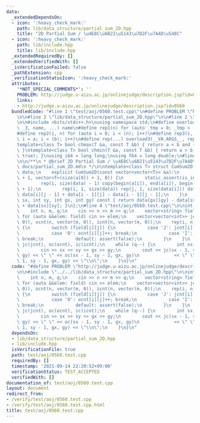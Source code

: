 ```yaml
---
data:
  _extendedDependsOn:
  - icon: ':heavy_check_mark:'
    path: lib/data_structure/partial_sum_2D.hpp
    title: "2D Partial Sum / \u4E8C\u6B21\u5143\u7D2F\u7A4D\u548C"
  - icon: ':heavy_check_mark:'
    path: lib/include.hpp
    title: lib/include.hpp
  _extendedRequiredBy: []
  _extendedVerifiedWith: []
  _isVerificationFailed: false
  _pathExtension: cpp
  _verificationStatusIcon: ':heavy_check_mark:'
  attributes:
    '*NOT_SPECIAL_COMMENTS*': ''
    PROBLEM: http://judge.u-aizu.ac.jp/onlinejudge/description.jsp?id=0560
    links:
    - http://judge.u-aizu.ac.jp/onlinejudge/description.jsp?id=0560
  bundledCode: "#line 1 \"test/aoj/0560.test.cpp\"\n#define PROBLEM \"http://judge.u-aizu.ac.jp/onlinejudge/description.jsp?id=0560\"\
    \n\n#line 2 \"lib/data_structure/partial_sum_2D.hpp\"\n\n#line 2 \"lib/include.hpp\"\
    \n\n#include <bits/stdc++.h>\nusing namespace std;\n#define overload3(_1, _2,\
    \ _3, name, ...) name\n#define rep1(n) for (auto _tmp = 0; _tmp < (n); _tmp++)\n\
    #define rep2(i, n) for (auto i = 0; i < (n); i++)\n#define rep3(i, a, b) for (auto\
    \ i = a; i < (b); i++)\n#define rep(...) overload3(__VA_ARGS__, rep3, rep2, rep1)(__VA_ARGS__)\n\
    template<class T> bool chmax(T &a, const T &b) { return a < b and (a = b, true);\
    \ }\ntemplate<class T> bool chmin(T &a, const T &b) { return a > b and (a = b,\
    \ true); }\nusing i64 = long long;\nusing f64 = long double;\n#line 4 \"lib/data_structure/partial_sum_2D.hpp\"\
    \n\n/**\n * @brief 2D Partial Sum / \u4E8C\u6B21\u5143\u7D2F\u7A4D\u548C\n * @docs\
    \ docs/partial_sum_2D.md\n */\n\ntemplate<class T> struct CumSum2D {\n    vector<vector<T>>\
    \ data;\n    explicit CumSum2D(const vector<vector<T>> &a):\n        data(size(a)\
    \ + 1, vector<T>(size(a[0]) + 1, 0)) {\n        static_assert(is_integral_v<T>);\n\
    \        rep(i, size(data) - 1) copy(begin(a[i]), end(a[i]), begin(data[i + 1])\
    \ + 1);\n        rep(i, 1, size(data)) rep(j, 1, size(data[i])) data[i][j] +=\
    \ data[i][j - 1] + data[i - 1][j] - data[i - 1][j - 1];\n    }\n    T operator()(int\
    \ sx, int sy, int gx, int gy) const { return data[gx][gy] - data[sx][gy] - data[gx][sy]\
    \ + data[sx][sy]; }\n};\n#line 4 \"test/aoj/0560.test.cpp\"\n\nint main() {\n\
    \    int n, m, q;\n    cin >> n >> m >> q;\n    vector<string> field(n);\n   \
    \ for (auto &&elem: field) cin >> elem;\n    vector<vector<int>> jcnt(n, vector(m,\
    \ 0)), ocnt(n, vector(m, 0)), icnt(n, vector(m, 0));\n    rep(i, n) rep(j, m)\
    \ {\n        switch (field[i][j]) {\n            case 'J': jcnt[i][j]++; break;\n\
    \            case 'O': ocnt[i][j]++; break;\n            case 'I': icnt[i][j]++;\
    \ break;\n            default: assert(false);\n        }\n    }\n    CumSum2D<int>\
    \ jc(jcnt), oc(ocnt), ic(icnt);\n    while (q--) {\n        int sx, sy, gx, gy;\n\
    \        cin >> sx >> sy >> gx >> gy;\n        cout << jc(sx - 1, sy - 1, gx,\
    \ gy) << \" \" << oc(sx - 1, sy - 1, gx, gy)\n             << \" \" << ic(sx -\
    \ 1, sy - 1, gx, gy) << \"\\n\";\n    }\n}\n"
  code: "#define PROBLEM \"http://judge.u-aizu.ac.jp/onlinejudge/description.jsp?id=0560\"\
    \n\n#include \"../../lib/data_structure/partial_sum_2D.hpp\"\n\nint main() {\n\
    \    int n, m, q;\n    cin >> n >> m >> q;\n    vector<string> field(n);\n   \
    \ for (auto &&elem: field) cin >> elem;\n    vector<vector<int>> jcnt(n, vector(m,\
    \ 0)), ocnt(n, vector(m, 0)), icnt(n, vector(m, 0));\n    rep(i, n) rep(j, m)\
    \ {\n        switch (field[i][j]) {\n            case 'J': jcnt[i][j]++; break;\n\
    \            case 'O': ocnt[i][j]++; break;\n            case 'I': icnt[i][j]++;\
    \ break;\n            default: assert(false);\n        }\n    }\n    CumSum2D<int>\
    \ jc(jcnt), oc(ocnt), ic(icnt);\n    while (q--) {\n        int sx, sy, gx, gy;\n\
    \        cin >> sx >> sy >> gx >> gy;\n        cout << jc(sx - 1, sy - 1, gx,\
    \ gy) << \" \" << oc(sx - 1, sy - 1, gx, gy)\n             << \" \" << ic(sx -\
    \ 1, sy - 1, gx, gy) << \"\\n\";\n    }\n}\n"
  dependsOn:
  - lib/data_structure/partial_sum_2D.hpp
  - lib/include.hpp
  isVerificationFile: true
  path: test/aoj/0560.test.cpp
  requiredBy: []
  timestamp: '2021-09-14 22:20:52+09:00'
  verificationStatus: TEST_ACCEPTED
  verifiedWith: []
documentation_of: test/aoj/0560.test.cpp
layout: document
redirect_from:
- /verify/test/aoj/0560.test.cpp
- /verify/test/aoj/0560.test.cpp.html
title: test/aoj/0560.test.cpp
---
```

